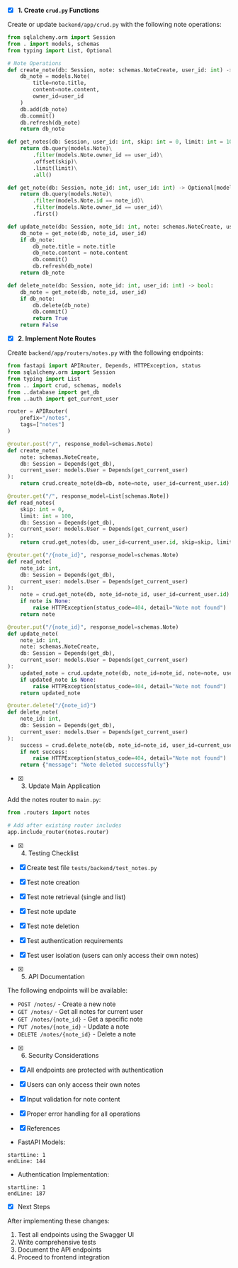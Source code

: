 - [x]  **1. Create `crud.py` Functions**

Create or update `backend/app/crud.py` with the following note operations:

```python:backend/app/crud.py
from sqlalchemy.orm import Session
from . import models, schemas
from typing import List, Optional

# Note Operations
def create_note(db: Session, note: schemas.NoteCreate, user_id: int) -> models.Note:
    db_note = models.Note(
        title=note.title,
        content=note.content,
        owner_id=user_id
    )
    db.add(db_note)
    db.commit()
    db.refresh(db_note)
    return db_note

def get_notes(db: Session, user_id: int, skip: int = 0, limit: int = 100) -> List[models.Note]:
    return db.query(models.Note)\
        .filter(models.Note.owner_id == user_id)\
        .offset(skip)\
        .limit(limit)\
        .all()

def get_note(db: Session, note_id: int, user_id: int) -> Optional[models.Note]:
    return db.query(models.Note)\
        .filter(models.Note.id == note_id)\
        .filter(models.Note.owner_id == user_id)\
        .first()

def update_note(db: Session, note_id: int, note: schemas.NoteCreate, user_id: int) -> Optional[models.Note]:
    db_note = get_note(db, note_id, user_id)
    if db_note:
        db_note.title = note.title
        db_note.content = note.content
        db.commit()
        db.refresh(db_note)
    return db_note

def delete_note(db: Session, note_id: int, user_id: int) -> bool:
    db_note = get_note(db, note_id, user_id)
    if db_note:
        db.delete(db_note)
        db.commit()
        return True
    return False
```

- [x] **2. Implement Note Routes**

Create `backend/app/routers/notes.py` with the following endpoints:

```python:backend/app/routers/notes.py
from fastapi import APIRouter, Depends, HTTPException, status
from sqlalchemy.orm import Session
from typing import List
from .. import crud, schemas, models
from ..database import get_db
from ..auth import get_current_user

router = APIRouter(
    prefix="/notes",
    tags=["notes"]
)

@router.post("/", response_model=schemas.Note)
def create_note(
    note: schemas.NoteCreate,
    db: Session = Depends(get_db),
    current_user: models.User = Depends(get_current_user)
):
    return crud.create_note(db=db, note=note, user_id=current_user.id)

@router.get("/", response_model=List[schemas.Note])
def read_notes(
    skip: int = 0,
    limit: int = 100,
    db: Session = Depends(get_db),
    current_user: models.User = Depends(get_current_user)
):
    return crud.get_notes(db, user_id=current_user.id, skip=skip, limit=limit)

@router.get("/{note_id}", response_model=schemas.Note)
def read_note(
    note_id: int,
    db: Session = Depends(get_db),
    current_user: models.User = Depends(get_current_user)
):
    note = crud.get_note(db, note_id=note_id, user_id=current_user.id)
    if note is None:
        raise HTTPException(status_code=404, detail="Note not found")
    return note

@router.put("/{note_id}", response_model=schemas.Note)
def update_note(
    note_id: int,
    note: schemas.NoteCreate,
    db: Session = Depends(get_db),
    current_user: models.User = Depends(get_current_user)
):
    updated_note = crud.update_note(db, note_id=note_id, note=note, user_id=current_user.id)
    if updated_note is None:
        raise HTTPException(status_code=404, detail="Note not found")
    return updated_note

@router.delete("/{note_id}")
def delete_note(
    note_id: int,
    db: Session = Depends(get_db),
    current_user: models.User = Depends(get_current_user)
):
    success = crud.delete_note(db, note_id=note_id, user_id=current_user.id)
    if not success:
        raise HTTPException(status_code=404, detail="Note not found")
    return {"message": "Note deleted successfully"}
```

- [x] 3. Update Main Application

Add the notes router to `main.py`:

```python
from .routers import notes

# Add after existing router includes
app.include_router(notes.router)
```

- [x] 4. Testing Checklist

- [x] Create test file `tests/backend/test_notes.py`
- [x] Test note creation
- [x] Test note retrieval (single and list)
- [x] Test note update
- [x] Test note deletion
- [x] Test authentication requirements
- [x] Test user isolation (users can only access their own notes)

- [x] 5. API Documentation

The following endpoints will be available:

- `POST /notes/` - Create a new note
- `GET /notes/` - Get all notes for current user
- `GET /notes/{note_id}` - Get a specific note
- `PUT /notes/{note_id}` - Update a note
- `DELETE /notes/{note_id}` - Delete a note

- [x] 6. Security Considerations

- [x] All endpoints are protected with authentication
- [x] Users can only access their own notes
- [x] Input validation for note content
- [x] Proper error handling for all operations

- [x] References

- FastAPI Models: 
```markdown:obsidian/note-app/Tasks/2.4. Define Models.md
startLine: 1
endLine: 144
```

- Authentication Implementation:
```markdown:obsidian/note-app/Tasks/2.6. Implement Authentication.md
startLine: 1
endLine: 187
```

- [x] Next Steps

After implementing these changes:
1. Test all endpoints using the Swagger UI
2. Write comprehensive tests
3. Document the API endpoints
4. Proceed to frontend integration